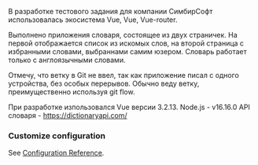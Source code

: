 В разработке тестового задания для компании СимбирСофт использовалась экосистема Vue, Vue, Vue-router.

Выполнено приложения словаря, состоящее из двух страничек. На первой отображается список из искомых слов, на второй страница с избранными словами,
выбраннами самим юзером. Словарь работает только с англоязычными словами.

Отмечу, что ветку в Git не ввел, так как приложение писал с одного устройства, без особых перерывов. Обычно веду ветку, преимущественно используя git flow.

При разработке изпользовался Vue версии 3.2.13.
Node.js - v16.16.0
АPI словаря - https://dictionaryapi.com/

### Customize configuration
See [Configuration Reference](https://cli.vuejs.org/config/).
